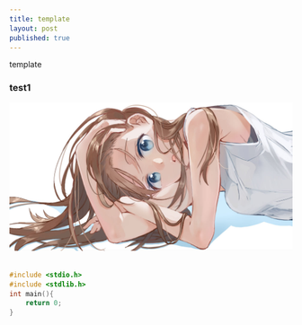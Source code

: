 ```yaml
---
title: template
layout: post
published: true
---
```



template
<!--more-->
### test1

![image](image/0.jpg)
```c

#include <stdio.h>
#include <stdlib.h>
int main(){
    return 0;
}
```

